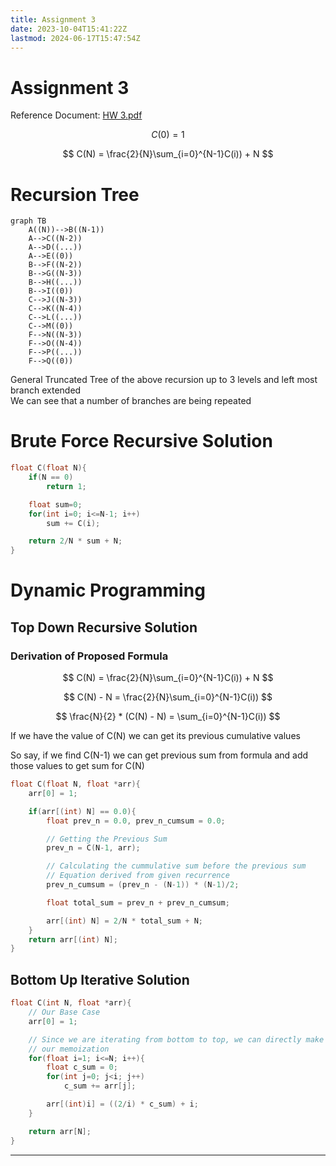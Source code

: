 ```yaml
---
title: Assignment 3
date: 2023-10-04T15:41:22Z
lastmod: 2024-06-17T15:47:54Z
---
```


# Assignment 3

Reference Document: [HW 3.pdf](assets/HW%203-20231004155443-5gtxnor.pdf)

$$
C(0) = 1
$$

$$
C(N) = \frac{2}{N}\sum_{i=0}^{N-1}C(i)) + N
$$

# Recursion Tree

```mermaid
graph TB
    A((N))-->B((N-1))
    A-->C((N-2))
    A-->D((...))
    A-->E((0))
    B-->F((N-2))
    B-->G((N-3))
    B-->H((...))
    B-->I((0))
    C-->J((N-3))
    C-->K((N-4))
    C-->L((...))
    C-->M((0))
    F-->N((N-3))
    F-->O((N-4))
    F-->P((...))
    F-->Q((0))
```

General Truncated Tree of the above recursion up to 3 levels and left most branch extended  
We can see that a number of branches are being repeated

# Brute Force Recursive Solution

```c++
float C(float N){
	if(N == 0)
		return 1;

	float sum=0;
	for(int i=0; i<=N-1; i++)
		sum += C(i);

	return 2/N * sum + N;
}
```

# Dynamic Programming

## Top Down Recursive Solution

### Derivation of Proposed Formula

$$
C(N) = \frac{2}{N}\sum_{i=0}^{N-1}C(i)) + N
$$

$$
C(N) - N = \frac{2}{N}\sum_{i=0}^{N-1}C(i))
$$

$$
\frac{N}{2} * (C(N) - N) = \sum_{i=0}^{N-1}C(i))
$$

If we have the value of C(N) we can get its previous cumulative values

So say, if we find C(N-1) we can get previous sum from formula and add those values to get sum for C(N)

```c++
float C(float N, float *arr){
	arr[0] = 1;

	if(arr[(int) N] == 0.0){
		float prev_n = 0.0, prev_n_cumsum = 0.0;

		// Getting the Previous Sum
		prev_n = C(N-1, arr);

		// Calculating the cummulative sum before the previous sum
		// Equation derived from given recurrence
		prev_n_cumsum = (prev_n - (N-1)) * (N-1)/2;

		float total_sum = prev_n + prev_n_cumsum;

		arr[(int) N] = 2/N * total_sum + N;
	}
	return arr[(int) N];
}
```

## Bottom Up Iterative Solution

```c++
float C(int N, float *arr){
	// Our Base Case
	arr[0] = 1;

	// Since we are iterating from bottom to top, we can directly make use of
	// our memoization
	for(float i=1; i<=N; i++){
		float c_sum = 0;
		for(int j=0; j<i; j++)
			c_sum += arr[j];

		arr[(int)i] = ((2/i) * c_sum) + i;
	}

	return arr[N];
}
```

---
